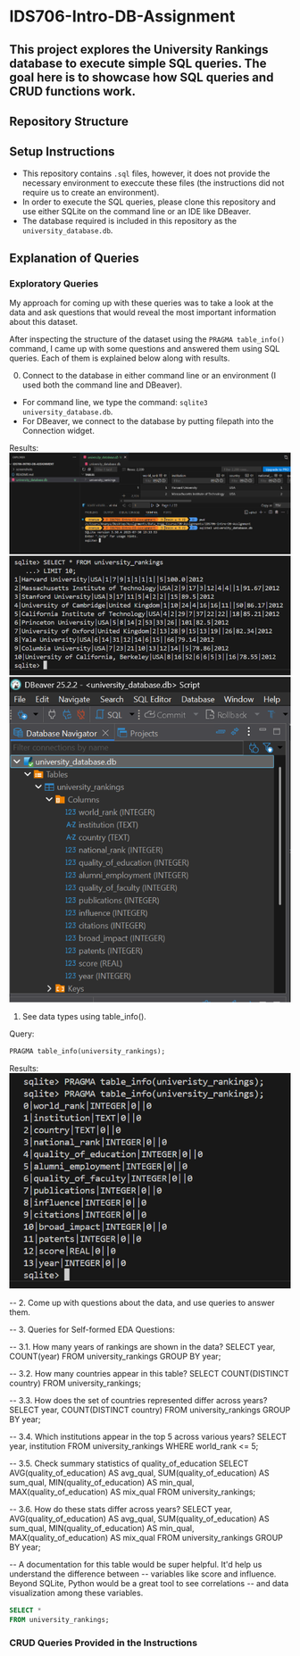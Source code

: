 # IDS706-Intro-DB-Assignment

## This project explores the University Rankings database to execute simple SQL queries. The goal here is to showcase how SQL queries and CRUD functions work.

## Repository Structure

## Setup Instructions
- This repository contains `.sql` files, however, it does not provide the necessary environment to execcute these files (the instructions did not require us to create an environment).
- In order to execute the SQL queries, please clone this repository and use either SQLite on the command line or an IDE like DBeaver.
- The database required is included in this repository as the `university_database.db`.

## Explanation of Queries

### Exploratory Queries

My approach for coming up with these queries was to take a look at the data and ask questions that would reveal the most important information about this dataset.

After inspecting the structure of the dataset using the `PRAGMA table_info()` command, I came up with some questions and answered them using SQL queries. Each of them is explained below along with results.

0. Connect to the database in either command line or an environment (I used both the command line and DBeaver).
- For command line, we type the command: `sqlite3 university_database.db`.
- For DBeaver, we connect to the database by putting filepath into the Connection widget.

Results:
![](screenshots\command_line\connect_db_1.png)
![](screenshots\command_line\connect_db_2.png)
![](screenshots\DBeaver\connect_db_1.png)


1. See data types using table_info().

Query:
```sql
PRAGMA table_info(university_rankings);
```
Results:
![table_info](screenshots\command_line\analyze_table_info.png)

-- 2. Come up with questions about the data, and use queries to answer them.

-- 3. Queries for Self-formed EDA Questions:

-- 3.1. How many years of rankings are shown in the data?
SELECT year, COUNT(year)
FROM university_rankings
GROUP BY year;

-- 3.2. How many countries appear in this table? 
SELECT COUNT(DISTINCT country) FROM university_rankings;

-- 3.3. How does the set of countries represented differ across years?
SELECT year, COUNT(DISTINCT country) FROM university_rankings
GROUP BY year;

-- 3.4. Which institutions appear in the top 5 across various years?
SELECT year, institution FROM university_rankings
WHERE world_rank <= 5;

-- 3.5. Check summary statistics of quality_of_education
SELECT AVG(quality_of_education) AS avg_qual,
SUM(quality_of_education) AS sum_qual,
MIN(quality_of_education) AS min_qual,
MAX(quality_of_education) AS mix_qual
FROM university_rankings;

-- 3.6. How do these stats differ across years?
SELECT year, AVG(quality_of_education) AS avg_qual, 
SUM(quality_of_education) AS sum_qual,
MIN(quality_of_education) AS min_qual,
MAX(quality_of_education) AS mix_qual
FROM university_rankings 
GROUP BY year;

-- A documentation for this table would be super helpful. It'd help us understand the difference between
-- variables like score and influence. Beyond SQLite, Python would be a great tool to see correlations
-- and data visualization among these variables.

```sql
SELECT *
FROM university_rankings;
```


### CRUD Queries Provided in the Instructions